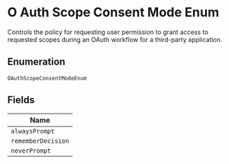 
# O Auth Scope Consent Mode Enum

Controls the policy for requesting user permission to grant access to requested scopes during an OAuth workflow  for a third-party application.

## Enumeration

`OAuthScopeConsentModeEnum`

## Fields

| Name |
|  --- |
| `alwaysPrompt` |
| `rememberDecision` |
| `neverPrompt` |

